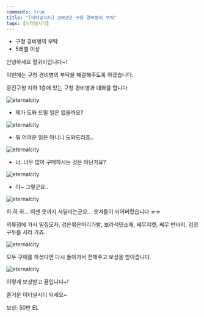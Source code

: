 ```yaml
---
comments: true
title: "[이터널시티] 2002년 구청 경비병의 부탁"
tags: [이터널시티]
---
```


- 구청 경비병의 부탁
 - 5레벨 이상

안녕하세요 혈귀비입니다~!

이번에는 구청 경비병의 부탁을 해결해주도록 하겠습니다.

광진구청 지하 1층에 있는 구청 경비병과 대화를 합니다.

![eternalcity](/assets/images/eternalcity/2002031.PNG)

- 제가 도와 드릴 일은 없을까요?

![eternalcity](/assets/images/eternalcity/2002032.PNG)

- 뭐 어려운 일은 아니니 도와드리죠..

![eternalcity](/assets/images/eternalcity/2002033.PNG)

- 너..너무 많이 구매하시는 것은 아닌가요?

![eternalcity](/assets/images/eternalcity/2002034.PNG)

- 아~ 그렇군요..

![eternalcity](/assets/images/eternalcity/2002035.PNG)

하.하.하... 이젠 옷까지 사달라는군요... 옷셔틀이 되어버렸습니다 ㅠㅠ

의류점에 가서 밀짚모자, 검은묶은머리가발, 보라색민소매, 쎄무쟈켓, 쎄무 반바지, 검정구두를 사러 가죠..

![eternalcity](/assets/images/eternalcity/2002036.PNG)

모두 구매를 하셧다면 다시 돌아가서 전해주고 보상을 받아줍니다.

![eternalcity](/assets/images/eternalcity/2002037.PNG)

이렇게 보상받고 끝입니다~!

즐거운 이터널시티 되세요~

보상: 50만 EL